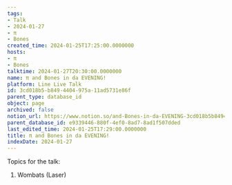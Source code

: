 ```yaml
---
tags:
- Talk
- 2024-01-27
- π
- Bones
created_time: 2024-01-25T17:25:00.0000000
hosts:
- π
- Bones
talktime: 2024-01-27T20:30:00.0000000
name: π and Bones in da EVENING!
platform: Line Live Talk
id: 3cd018b5-b849-4404-975a-11ad5731e86f
parent_type: database_id
object: page
archived: false
notion_url: https://www.notion.so/and-Bones-in-da-EVENING-3cd018b5b8494404975a11ad5731e86f
parent_database_id: e9339446-880f-4ef0-8ad7-8ad1f507dded
last_edited_time: 2024-01-25T17:29:00.0000000
title: π and Bones in da EVENING!
indexDate: 2024-01-27
---
```


Topics for the talk:
1. Wombats (Laser)


























